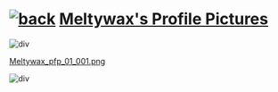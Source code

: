 #  [![back](https://cdn.discordapp.com/emojis/887168885747511396?size=32)](https://reper2.github.io/Downloadable-Files/pfp) [Meltywax's Profile Pictures](https://raw.githubusercontent.com/Reper2/Downloadable-Files/master/pfp/Meltywax.md)

![div](https://cdn.discordapp.com/attachments/890142917405048872/890143038729486376/gradientDiv2.png)

[Meltywax_pfp_01_001.png](https://raw.githubusercontent.com/Reper2/Downloadable-Files/master/pfp/Meltywax/Meltywax_pfp_01_001.png)

![div](https://cdn.discordapp.com/attachments/890142917405048872/890143038729486376/gradientDiv2.png)
